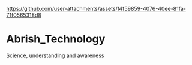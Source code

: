 

https://github.com/user-attachments/assets/f4f59859-4076-40ee-81fa-71f0565318d8

# Abrish_Technology
Science, understanding and awareness
